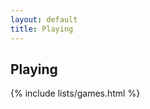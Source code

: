 ```yaml
---
layout: default
title: Playing
---
```


## Playing


{% include lists/games.html %}

<br><br>
<br><br>